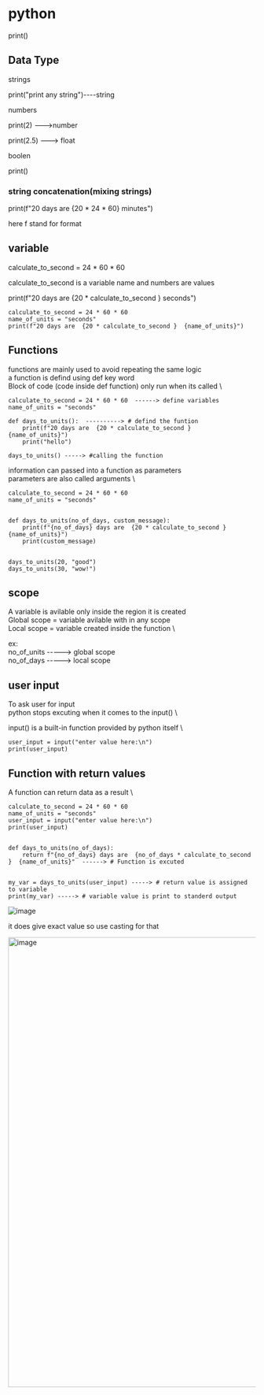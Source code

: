# python

print()
## Data Type
strings

print("print any string")----string

numbers

print(2) --->number

print(2.5)  ---> float

boolen

print()

### string concatenation(mixing strings)

print(f"20 days are  {20 * 24 * 60}  minutes")

here f stand for format

## variable

calculate_to_second = 24 * 60 * 60

calculate_to_second is a variable name and numbers are values

print(f"20 days are  {20 * calculate_to_second }  seconds")
```
calculate_to_second = 24 * 60 * 60
name_of_units = "seconds"
print(f"20 days are  {20 * calculate_to_second }  {name_of_units}")
```
## Functions
functions are mainly used to avoid repeating the same logic \
a function is defind using def key word \
Block of code (code inside def function) only run when its called \

```
calculate_to_second = 24 * 60 * 60  ------> define variables
name_of_units = "seconds"

def days_to_units():  ----------> # defind the funtion
    print(f"20 days are  {20 * calculate_to_second }  {name_of_units}")
    print("hello")

days_to_units() -----> #calling the function
```
information can passed into a function as parameters \
parameters are also called arguments \
```
calculate_to_second = 24 * 60 * 60
name_of_units = "seconds"


def days_to_units(no_of_days, custom_message):
    print(f"{no_of_days} days are  {20 * calculate_to_second }  {name_of_units}")
    print(custom_message)


days_to_units(20, "good")
days_to_units(30, "wow!")
```

## scope
A variable is avilable only inside the region it is created \
Global scope = variable avilable with in any scope \
Local scope = variable created inside the function \

ex: \
no_of_units -----> global scope \
no_of_days -----> local scope 

## user input

To ask user for input \
python stops excuting when it comes to the input() \

input() is a built-in function provided by python itself \
```
user_input = input("enter value here:\n")
print(user_input)
```

## Function with return values
A function can return data as a result \
```
calculate_to_second = 24 * 60 * 60
name_of_units = "seconds"
user_input = input("enter value here:\n")
print(user_input)


def days_to_units(no_of_days):
    return f"{no_of_days} days are  {no_of_days * calculate_to_second }  {name_of_units}"  ------> # Function is excuted


my_var = days_to_units(user_input) -----> # return value is assigned to variable
print(my_var) -----> # variable value is print to standerd output
```
![image](https://user-images.githubusercontent.com/99127429/157707050-01990d48-8676-41cc-a31e-adfb22ea5ac0.png)

it does give exact value so use casting for that 

<img width="914" alt="image" src="https://user-images.githubusercontent.com/99127429/157707865-2366b280-bccc-486b-af19-ce70387779fd.png">



